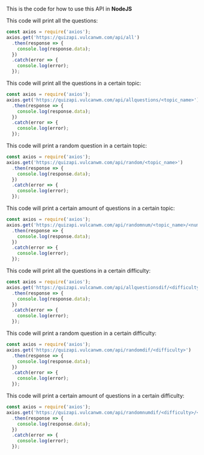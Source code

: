 This is the code for how to use this API in **NodeJS**

This code will print all the questions:
```js
const axios = require('axios');
axios.get('https://quizapi.vulcanwm.com/api/all')
  .then(response => {
    console.log(response.data);
  })
  .catch(error => {
    console.log(error);
  });
```

This code will print all the questions in a certain topic:
```js
const axios = require('axios');
axios.get('https://quizapi.vulcanwm.com/api/allquestions/<topic_name>')
  .then(response => {
    console.log(response.data);
  })
  .catch(error => {
    console.log(error);
  });
```

This code will print a random question in a certain topic:
```js
const axios = require('axios');
axios.get('https://quizapi.vulcanwm.com/api/random/<topic_name>')
  .then(response => {
    console.log(response.data);
  })
  .catch(error => {
    console.log(error);
  });
```

This code will print a certain amount of questions in a certain topic:
```js
const axios = require('axios');
axios.get('https://quizapi.vulcanwm.com/api/randomnum/<topic_name>/<num>')
  .then(response => {
    console.log(response.data);
  })
  .catch(error => {
    console.log(error);
  });
```

This code will print all the questions in a certain difficulty:
```js
const axios = require('axios');
axios.get('https://quizapi.vulcanwm.com/api/allquestionsdif/<difficulty>')
  .then(response => {
    console.log(response.data);
  })
  .catch(error => {
    console.log(error);
  });
```

This code will print a random question in a certain difficulty:
```js
const axios = require('axios');
axios.get('https://quizapi.vulcanwm.com/api/randomdif/<difficulty>')
  .then(response => {
    console.log(response.data);
  })
  .catch(error => {
    console.log(error);
  });
```

This code will print a certain amount of questions in a certain difficulty:
```js
const axios = require('axios');
axios.get('https://quizapi.vulcanwm.com/api/randomnumdif/<difficulty>/<num>')
  .then(response => {
    console.log(response.data);
  })
  .catch(error => {
    console.log(error);
  });
```